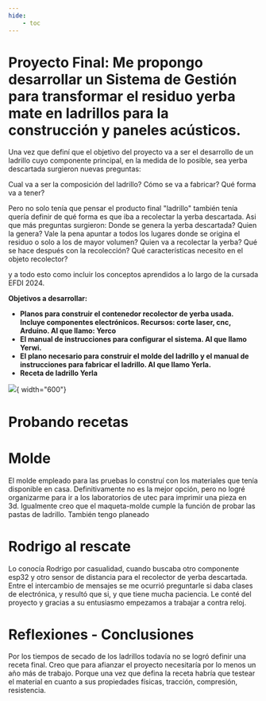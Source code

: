 ```yaml
---
hide:
    - toc
---
```


# Proyecto Final: Me propongo desarrollar un Sistema de Gestión para transformar el residuo yerba mate en ladrillos para la construcción y paneles acústicos. 

Una vez que definí que el objetivo del proyecto va a ser el desarrollo de un ladrillo cuyo componente principal, en la medida de lo posible, sea yerba descartada surgieron nuevas preguntas:

Cual va a ser la composición del ladrillo?
Cómo se va a fabricar?
Qué forma va a tener?

Pero no solo tenía que pensar el producto final "ladrillo" también tenía quería definir de qué forma es que iba a recolectar la yerba descartada. Asi que más preguntas surgieron:
Donde se genera la yerba descartada?
Quien la genera?
Vale la pena apuntar a todos los lugares donde se origina el residuo o solo a los de mayor volumen?
Quien va a recolectar la yerba? Qué se hace después con la recolección?
Qué características necesito en el objeto recolector?

y a todo esto como incluir los conceptos aprendidos a lo largo de la cursada EFDI 2024.


**Objetivos a desarrollar:**
-	**Planos para construir el contenedor recolector de yerba usada. Incluye componentes electrónicos. Recursos: corte laser, cnc, Arduino. Al que llamo: Yerco**
-	**El manual de instrucciones para configurar el sistema. Al que llamo Yerwi.**
-	**El plano necesario para construir el molde del ladrillo y el manual de instrucciones para fabricar el ladrillo. Al que llamo Yerla.** 
-	**Receta de ladrillo Yerla**

![](../images/pf/2024logosyerberos.jpg){ width="600"}



# Probando recetas

# Molde

El molde empleado para las pruebas lo construí con los materiales que tenía disponible en casa. Definitivamente no es la mejor opción, pero no logré organizarme para ir a los laboratorios de utec para imprimir una pieza en 3d. 
Igualmente creo que el maqueta-molde cumple la función de probar las pastas de ladrillo.
También tengo planeado 


# Rodrigo al rescate

Lo conocía Rodrigo por casualidad, cuando buscaba otro componente esp32 y otro sensor de distancia para el recolector de yerba descartada. Entre el intercambio de mensajes se me ocurrió preguntarle si daba clases de electrónica, y resultó que si, y que tiene mucha paciencia. Le conté del proyecto y gracias a su entusiasmo empezamos a trabajar a contra reloj.


# Reflexiones - Conclusiones

Por los tiempos de secado de los ladrillos todavía no se logró definir una receta final. Creo que para afianzar el proyecto necesitaría por lo menos un año más de trabajo. Porque una vez que defina la receta habría que testear el material en cuanto a sus propiedades físicas, tracción, compresión, resistencia.




